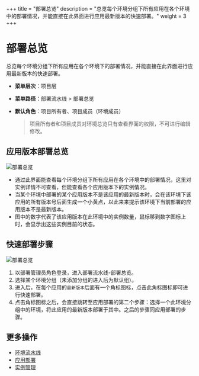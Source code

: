 +++
title = "部署总览"
description = "总览每个环境分组下所有应用在各个环境中的部署情况，并能直接在此界面进行应用最新版本的快速部署。"
weight = 3
+++

# 部署总览

总览每个环境分组下所有应用在各个环境下的部署情况，并能直接在此界面进行应用最新版本的快速部署。


  - **菜单层次**：项目层
  - **菜单路径**：部署流水线 > 部署总览
  - **默认角色**：项目所有者、项目成员（环境成员）
  
    <blockquote class="note">
      项目所有者和项目成员对环境总览只有查看界面的权限，不可进行编辑修改。
    </blockquote>
    	  
## 应用版本部署总览
![部署总览](/docs/user-guide/deployment-pipeline/image/deploy-overview2.png)
   

- 通过此界面能查看每个环境分组下所有应用在各个环境中的部署情况，这里对实例详情不可查看，但能查看各个应用版本下的实例情况。  
- 当某个环境中部署的某个应用版本不是该应用的最新版本时，会在该环境下该应用的所有版本号后面生成一个小黄点，以此来来提示该环境下当前部署的应用版本不是最新版本。
- 图中的数字代表了该应用版本在此环境中的实例数量，鼠标移到数字图标上时，会显示出这些实例目前的状态。

## 快速部署步骤
![部署总览](/docs/user-guide/deployment-pipeline/image/deploy-overview1.png)  

1. 以部署管理员角色登录，进入部署流水线-部署总览。  
2. 选择某个环境分组（未添加分组的进入后为默认组）。  
3. 进入后，在每个应用的`最新版本`后面有一个角标图标，点击此角标图标即可进行快速部署。  
4. 点击角标图标之后，会直接跳转至应用部署的第二个步骤：选择一个此环境分组中的环境，将此应用的最新版本部署于其中。之后的步骤同应用部署的步骤。




## 更多操作
- [环境流水线](../environment-pipeline)
- [应用部署](../application-deployment)
- [实例管理](../instance)

